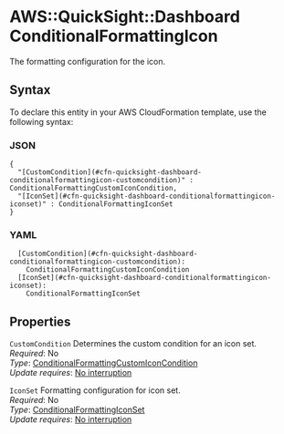 # AWS::QuickSight::Dashboard ConditionalFormattingIcon<a name="aws-properties-quicksight-dashboard-conditionalformattingicon"></a>

The formatting configuration for the icon\.

## Syntax<a name="aws-properties-quicksight-dashboard-conditionalformattingicon-syntax"></a>

To declare this entity in your AWS CloudFormation template, use the following syntax:

### JSON<a name="aws-properties-quicksight-dashboard-conditionalformattingicon-syntax.json"></a>

```
{
  "[CustomCondition](#cfn-quicksight-dashboard-conditionalformattingicon-customcondition)" : ConditionalFormattingCustomIconCondition,
  "[IconSet](#cfn-quicksight-dashboard-conditionalformattingicon-iconset)" : ConditionalFormattingIconSet
}
```

### YAML<a name="aws-properties-quicksight-dashboard-conditionalformattingicon-syntax.yaml"></a>

```
  [CustomCondition](#cfn-quicksight-dashboard-conditionalformattingicon-customcondition): 
    ConditionalFormattingCustomIconCondition
  [IconSet](#cfn-quicksight-dashboard-conditionalformattingicon-iconset): 
    ConditionalFormattingIconSet
```

## Properties<a name="aws-properties-quicksight-dashboard-conditionalformattingicon-properties"></a>

`CustomCondition`  <a name="cfn-quicksight-dashboard-conditionalformattingicon-customcondition"></a>
Determines the custom condition for an icon set\.  
*Required*: No  
*Type*: [ConditionalFormattingCustomIconCondition](aws-properties-quicksight-dashboard-conditionalformattingcustomiconcondition.md)  
*Update requires*: [No interruption](https://docs.aws.amazon.com/AWSCloudFormation/latest/UserGuide/using-cfn-updating-stacks-update-behaviors.html#update-no-interrupt)

`IconSet`  <a name="cfn-quicksight-dashboard-conditionalformattingicon-iconset"></a>
Formatting configuration for icon set\.  
*Required*: No  
*Type*: [ConditionalFormattingIconSet](aws-properties-quicksight-dashboard-conditionalformattingiconset.md)  
*Update requires*: [No interruption](https://docs.aws.amazon.com/AWSCloudFormation/latest/UserGuide/using-cfn-updating-stacks-update-behaviors.html#update-no-interrupt)